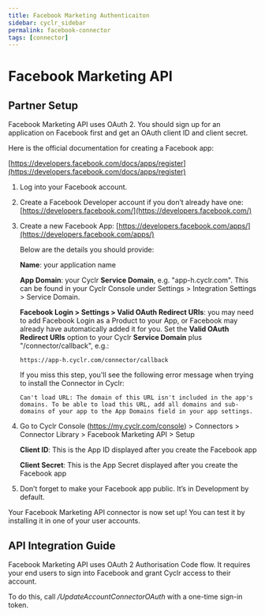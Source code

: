 ```yaml
---
title: Facebook Marketing Authenticaiton
sidebar: cyclr_sidebar
permalink: facebook-connector
tags: [connector]
---
```


# Facebook Marketing API #

Partner Setup
-------------

Facebook Marketing API uses OAuth 2. You should sign up for an application on Facebook first and get an OAuth client ID and client secret.

Here is the official documentation for creating a Facebook app:

[https://developers.facebook.com/docs/apps/register](https://developers.facebook.com/docs/apps/register)

1.  Log into your Facebook account.
2.  Create a Facebook Developer account if you don’t already have one: [https://developers.facebook.com/](https://developers.facebook.com/)
3.  Create a new Facebook App: [https://developers.facebook.com/apps/](https://developers.facebook.com/apps/)

    Below are the details you should provide:

    **Name**: your application name

    **App Domain**: your Cyclr **Service Domain**, e.g. "app-h.cyclr.com". This can be found in your Cyclr Console under Settings > Integration Settings > Service Domain.

    **Facebook Login > Settings > Valid OAuth Redirect URIs**: you may need to add Facebook Login as a Product to your App, or Facebook may already have automatically added it for you.
    Set the **Valid OAuth Redirect URIs** option to your Cyclr **Service Domain** plus "/connector/callback", e.g.:
    
    ```https://app-h.cyclr.com/connector/callback```
    
    If you miss this step, you'll see the following error message when trying to install the Connector in Cyclr:
    
    ```Can't load URL: The domain of this URL isn't included in the app's domains. To be able to load this URL, add all domains and sub-domains of your app to the App Domains field in your app settings.```

4.  Go to Cyclr Console (https://my.cyclr.com/console) > Connectors > Connector Library > Facebook Marketing API > Setup

    **Client ID**: This is the App ID displayed after you create the Facebook app

    **Client Secret**: This is the App Secret displayed after you create the Facebook app

5.  Don’t forget to make your Facebook app public. It’s in Development by default.

Your Facebook Marketing API connector is now set up! You can test it by installing it in one of your user accounts.

API Integration Guide
---------------------

Facebook Marketing API uses OAuth 2 Authorisation Code flow. It requires your end users to sign into Facebook and grant Cyclr access to their account.

To do this, call _/UpdateAccountConnectorOAuth_ with a one-time sign-in token.

